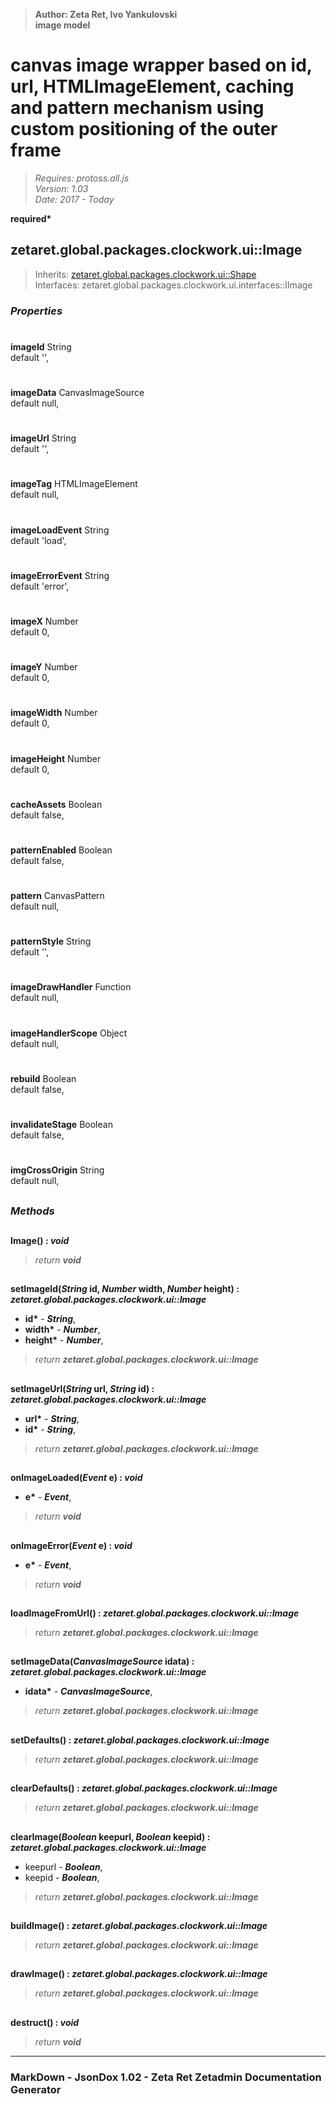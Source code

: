 > __Author: Zeta Ret, Ivo Yankulovski__  
> __image model__  
# canvas image wrapper based on id, url, HTMLImageElement, caching and pattern mechanism using custom positioning of the outer frame  
> *Requires: protoss.all.js*  
> *Version: 1.03*  
> *Date: 2017 - Today*  

__required*__

## zetaret.global.packages.clockwork.ui::Image  
> Inherits: [zetaret.global.packages.clockwork.ui::Shape](Shape.md)  
> Interfaces: zetaret.global.packages.clockwork.ui.interfaces::IImage  

### *Properties*  

#
__imageId__ String  
default '',   

#
__imageData__ CanvasImageSource  
default null,   

#
__imageUrl__ String  
default '',   

#
__imageTag__ HTMLImageElement  
default null,   

#
__imageLoadEvent__ String  
default 'load',   

#
__imageErrorEvent__ String  
default 'error',   

#
__imageX__ Number  
default 0,   

#
__imageY__ Number  
default 0,   

#
__imageWidth__ Number  
default 0,   

#
__imageHeight__ Number  
default 0,   

#
__cacheAssets__ Boolean  
default false,   

#
__patternEnabled__ Boolean  
default false,   

#
__pattern__ CanvasPattern  
default null,   

#
__patternStyle__ String  
default '',   

#
__imageDrawHandler__ Function  
default null,   

#
__imageHandlerScope__ Object  
default null,   

#
__rebuild__ Boolean  
default false,   

#
__invalidateStage__ Boolean  
default false,   

#
__imgCrossOrigin__ String  
default null,   


##
### *Methods*  

##
__Image() : *void*__  
  
> *return __void__*  

##
__setImageId(*String* id, *Number* width, *Number* height) : *zetaret.global.packages.clockwork.ui::Image*__  
  
- __id*__ - __*String*__,   
- __width*__ - __*Number*__,   
- __height*__ - __*Number*__,   
> *return __zetaret.global.packages.clockwork.ui::Image__*  

##
__setImageUrl(*String* url, *String* id) : *zetaret.global.packages.clockwork.ui::Image*__  
  
- __url*__ - __*String*__,   
- __id*__ - __*String*__,   
> *return __zetaret.global.packages.clockwork.ui::Image__*  

##
__onImageLoaded(*Event* e) : *void*__  
  
- __e*__ - __*Event*__,   
> *return __void__*  

##
__onImageError(*Event* e) : *void*__  
  
- __e*__ - __*Event*__,   
> *return __void__*  

##
__loadImageFromUrl() : *zetaret.global.packages.clockwork.ui::Image*__  
  
> *return __zetaret.global.packages.clockwork.ui::Image__*  

##
__setImageData(*CanvasImageSource* idata) : *zetaret.global.packages.clockwork.ui::Image*__  
  
- __idata*__ - __*CanvasImageSource*__,   
> *return __zetaret.global.packages.clockwork.ui::Image__*  

##
__setDefaults() : *zetaret.global.packages.clockwork.ui::Image*__  
  
> *return __zetaret.global.packages.clockwork.ui::Image__*  

##
__clearDefaults() : *zetaret.global.packages.clockwork.ui::Image*__  
  
> *return __zetaret.global.packages.clockwork.ui::Image__*  

##
__clearImage(*Boolean* keepurl, *Boolean* keepid) : *zetaret.global.packages.clockwork.ui::Image*__  
  
- keepurl - __*Boolean*__,   
- keepid - __*Boolean*__,   
> *return __zetaret.global.packages.clockwork.ui::Image__*  

##
__buildImage() : *zetaret.global.packages.clockwork.ui::Image*__  
  
> *return __zetaret.global.packages.clockwork.ui::Image__*  

##
__drawImage() : *zetaret.global.packages.clockwork.ui::Image*__  
  
> *return __zetaret.global.packages.clockwork.ui::Image__*  

##
__destruct() : *void*__  
  
> *return __void__*  

---
### MarkDown - JsonDox 1.02 - Zeta Ret Zetadmin Documentation Generator
